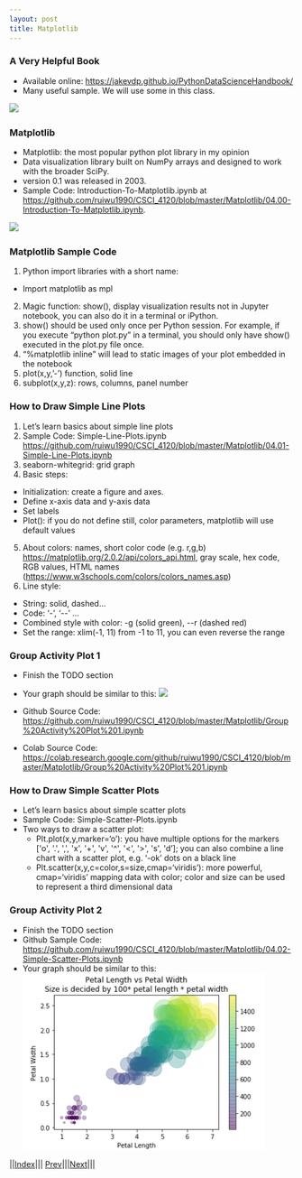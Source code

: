 ```yaml
---
layout: post
title: Matplotlib
---
```


### A Very Helpful Book
- Available online: <https://jakevdp.github.io/PythonDataScienceHandbook/>
- Many useful sample. We will use some in this class.

![](mpl.png)

### Matplotlib
- Matplotlib: the most popular python plot library in my opinion
- Data visualization library built on NumPy arrays and designed to work with the broader SciPy.
- version 0.1 was released in 2003.
- Sample Code: Introduction-To-Matplotlib.ipynb at <https://github.com/ruiwu1990/CSCI_4120/blob/master/Matplotlib/04.00-Introduction-To-Matplotlib.ipynb>.

![](mpl2.png)

### Matplotlib Sample Code
1. Python import libraries with a short name:
* Import matplotlib as mpl
2. Magic function: show(), display visualization results not in Jupyter notebook, you can also do it in a terminal or iPython.
3. show() should be used only once per Python session. For example, if you execute “python plot.py” in a terminal, you should only have show() executed in the plot.py file once.
4. “%matplotlib inline” will lead to static images of your plot embedded in the notebook
5. plot(x,y,’-’) function, solid line
6. subplot(x,y,z): rows, columns, panel number

### How to Draw Simple Line Plots
1. Let’s learn basics about simple line plots
2. Sample Code: Simple-Line-Plots.ipynb <https://github.com/ruiwu1990/CSCI_4120/blob/master/Matplotlib/04.01-Simple-Line-Plots.ipynb>
3. seaborn-whitegrid: grid graph
4. Basic steps:
* Initialization: create a figure and axes.
* Define x-axis data and y-axis data
* Set labels
* Plot(): if you do not define still, color parameters, matplotlib will use default values
5. About colors: names, short color code (e.g. r,g,b) <https://matplotlib.org/2.0.2/api/colors_api.html>, gray scale, hex code, RGB values, HTML names (<https://www.w3schools.com/colors/colors_names.asp>)
6. Line style:
* String: solid, dashed…
* Code: ‘-’, ‘\-\-’ …
* Combined style with color: -g (solid green), \-\-r (dashed red)
* Set the range: xlim(-1, 11) from -1 to 11, you can even reverse the range

### Group Activity Plot 1
- Finish the TODO section
- Your graph should be similar to this:
![](mpl3.png)

- Github Source Code: <https://github.com/ruiwu1990/CSCI_4120/blob/master/Matplotlib/Group%20Activity%20Plot%201.ipynb>
- Colab Source Code: <https://colab.research.google.com/github/ruiwu1990/CSCI_4120/blob/master/Matplotlib/Group%20Activity%20Plot%201.ipynb>

### How to Draw Simple Scatter Plots
- Let’s learn basics about simple scatter plots
- Sample Code: Simple-Scatter-Plots.ipynb
- Two ways to draw a scatter plot:
	* Plt.plot(x,y,marker=‘o’): you have multiple options for the markers ['o', '.', ',', 'x', '+', 'v', '^', '<', '>', 's', 'd’]; you can also combine a line chart with a scatter plot, e.g. ‘-ok’ dots on a black line
	* Plt.scatter(x,y,c=color,s=size,cmap=‘viridis’): more powerful, cmap=‘viridis’ mapping data with color; color and size can be used to represent a third dimensional data

### Group Activity Plot 2
- Finish the TODO section
- Github Sample Code: <https://github.com/ruiwu1990/CSCI_4120/blob/master/Matplotlib/04.02-Simple-Scatter-Plots.ipynb>
- Your graph should be similar to this:
![](gap2.png)

||[Index](../../../)||| [Prev](../k-part2/)|||[Next](../k-part4/)|||
